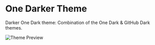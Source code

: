 # One Darker Theme

Darker One Dark theme: Combination of the One Dark & GitHub Dark themes.

![Theme Preview](https://user-images.githubusercontent.com/62098043/151693025-febfe7c7-5246-4f8d-84b6-7cb9d86feaf3.png)
